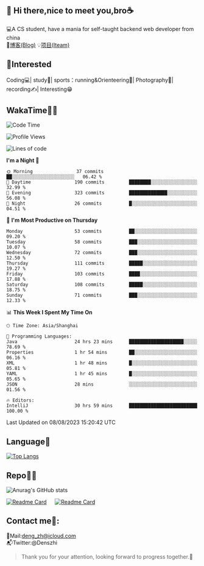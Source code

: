 👋 Hi there,nice to meet you,bro☕
---
💻A CS student, have a mania for self-taught backend web developer from china   
📌[博客(Blog)](https://github.com/HealUP/MyBlog)
💡[项目(Iteam)](https://healup.github.io/)

 <!-- waka-box start -->
 <!-- waka-box end -->
 
🧲**Interested**
--
Coding💻| study📖| sports：running&Orienteering🏃‍| Photography📸| recording✍️| Interesting😁

WakaTime👨‍💻
---
<!--START_SECTION:waka-->
![Code Time](http://img.shields.io/badge/Code%20Time-343%20hrs%2043%20mins-blue)

![Profile Views](http://img.shields.io/badge/Profile%20Views-8-blue)

![Lines of code](https://img.shields.io/badge/From%20Hello%20World%20I%27ve%20Written-168.5%20thousand%20lines%20of%20code-blue)

**I'm a Night 🦉** 

```text
🌞 Morning                37 commits          ██░░░░░░░░░░░░░░░░░░░░░░░   06.42 % 
🌆 Daytime                190 commits         ████████░░░░░░░░░░░░░░░░░   32.99 % 
🌃 Evening                323 commits         ██████████████░░░░░░░░░░░   56.08 % 
🌙 Night                  26 commits          █░░░░░░░░░░░░░░░░░░░░░░░░   04.51 % 
```
📅 **I'm Most Productive on Thursday** 

```text
Monday                   53 commits          ██░░░░░░░░░░░░░░░░░░░░░░░   09.20 % 
Tuesday                  58 commits          ███░░░░░░░░░░░░░░░░░░░░░░   10.07 % 
Wednesday                72 commits          ███░░░░░░░░░░░░░░░░░░░░░░   12.50 % 
Thursday                 111 commits         █████░░░░░░░░░░░░░░░░░░░░   19.27 % 
Friday                   103 commits         ████░░░░░░░░░░░░░░░░░░░░░   17.88 % 
Saturday                 108 commits         █████░░░░░░░░░░░░░░░░░░░░   18.75 % 
Sunday                   71 commits          ███░░░░░░░░░░░░░░░░░░░░░░   12.33 % 
```


📊 **This Week I Spent My Time On** 

```text
🕑︎ Time Zone: Asia/Shanghai

💬 Programming Languages: 
Java                     24 hrs 23 mins      ████████████████████░░░░░   78.69 % 
Properties               1 hr 54 mins        ██░░░░░░░░░░░░░░░░░░░░░░░   06.16 % 
XML                      1 hr 48 mins        █░░░░░░░░░░░░░░░░░░░░░░░░   05.81 % 
YAML                     1 hr 45 mins        █░░░░░░░░░░░░░░░░░░░░░░░░   05.65 % 
JSON                     28 mins             ░░░░░░░░░░░░░░░░░░░░░░░░░   01.56 % 

🔥 Editors: 
IntelliJ                 30 hrs 59 mins      █████████████████████████   100.00 % 
```


 Last Updated on 08/08/2023 15:20:42 UTC
<!--END_SECTION:waka-->

Language🚀
---
[![Top Langs](https://github-readme-stats.vercel.app/api/top-langs/?username=HealUP&layout=compact&hide_border=true)](https://github.com/HealUP)

Repo🧑‍💻
---
![Anurag's GitHub stats](https://github-readme-stats.vercel.app/api?username=HealUP&count_private=true&show_icons=true&theme=gruvbox&hide_border=true) 

[![Readme Card](https://github-readme-stats.vercel.app/api/pin/?username=HealUP&repo=InternetEy&theme=transparent)](https://github.com/HealUP/InternetEy) &emsp;
[![Readme Card](https://github-readme-stats.vercel.app/api/pin/?username=HealUP&repo=CampusExperience&theme=transparent)](https://github.com/HealUP/CampusExperience)


Contact me📱:
---
📮Mail:deng_zh@icloud.com  
📬Twitter:@Denszhi  

> Thank you for your attention, looking forward to progress together.🎉
